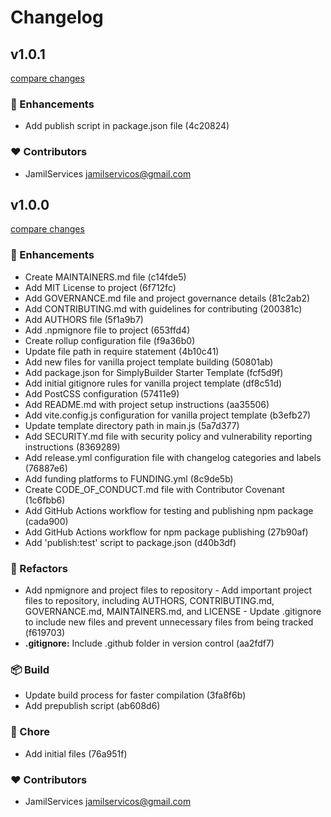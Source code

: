 # Changelog


## v1.0.1

[compare changes](https://create-simplybuilder.github.com/SimplyBuilder/create-simplybuilder/compare/v1.0.0...v1.0.1)

### 🚀 Enhancements

- Add publish script in package.json file (4c20824)

### ❤️ Contributors

- JamilServices <jamilservicos@gmail.com>

## v1.0.0

[compare changes](https://create-simplybuilder.github.com/SimplyBuilder/create-simplybuilder/compare/empty...v1.0.0)

### 🚀 Enhancements

- Create MAINTAINERS.md file (c14fde5)
- Add MIT License to project (6f712fc)
- Add GOVERNANCE.md file and project governance details (81c2ab2)
- Add CONTRIBUTING.md with guidelines for contributing (200381c)
- Add AUTHORS file (5f1a9b7)
- Add .npmignore file to project (653ffd4)
- Create rollup configuration file (f9a36b0)
- Update file path in require statement (4b10c41)
- Add new files for vanilla project template building (50801ab)
- Add package.json for SimplyBuilder Starter Template (fcf5d9f)
- Add initial gitignore rules for vanilla project template (df8c51d)
- Add PostCSS configuration (57411e9)
- Add README.md with project setup instructions (aa35506)
- Add vite.config.js configuration for vanilla project template (b3efb27)
- Update template directory path in main.js (5a7d377)
- Add SECURITY.md file with security policy and vulnerability reporting instructions (8369289)
- Add release.yml configuration file with changelog categories and labels (76887e6)
- Add funding platforms to FUNDING.yml (8c9de5b)
- Create CODE_OF_CONDUCT.md file with Contributor Covenant (1c6fbb6)
- Add GitHub Actions workflow for testing and publishing npm package (cada900)
- Add GitHub Actions workflow for npm package publishing (27b90af)
- Add 'publish:test' script to package.json (d40b3df)

### 💅 Refactors

- Add npmignore and project files to repository - Add important project files to repository, including AUTHORS, CONTRIBUTING.md, GOVERNANCE.md, MAINTAINERS.md, and LICENSE - Update .gitignore to include new files and prevent unnecessary files from being tracked (f619703)
- **.gitignore:** Include .github folder in version control (aa2fdf7)

### 📦 Build

- Update build process for faster compilation (3fa8f6b)
- Add prepublish script (ab608d6)

### 🏡 Chore

- Add initial files (76a951f)

### ❤️ Contributors

- JamilServices <jamilservicos@gmail.com>

